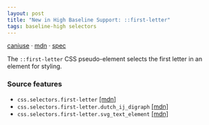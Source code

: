 ```yaml
---
layout: post
title: "New in High Baseline Support: ::first-letter"
tags: baseline-high selectors
---
```


[caniuse](https://caniuse.com/?search=first-letter) · [mdn](https://developer.mozilla.org/en-US/search?q=::first-letter) · [spec](https://drafts.csswg.org/css-pseudo-4/#first-letter-pseudo)

The `::first-letter` CSS pseudo-element selects the first letter in an element for styling.

### Source features

- ``css.selectors.first-letter`` [[mdn]](https://developer.mozilla.org/en-US/search?q=css.selectors.first-letter)
- ``css.selectors.first-letter.dutch_ij_digraph`` [[mdn]](https://developer.mozilla.org/en-US/search?q=css.selectors.first-letter.dutch_ij_digraph)
- ``css.selectors.first-letter.svg_text_element`` [[mdn]](https://developer.mozilla.org/en-US/search?q=css.selectors.first-letter.svg_text_element)
